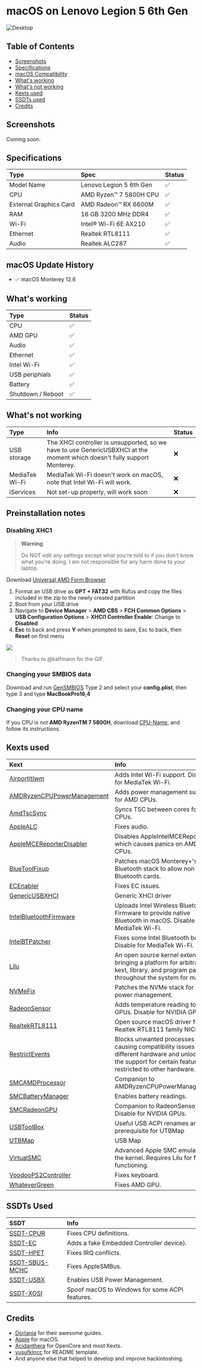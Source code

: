 # macOS on Lenovo Legion 5 6th Gen

![Desktop](/Images/Desktop.png)

## Table of Contents

- [Screenshots](https://github.com/extremegrief1/Lenovo_Legion_5_Hackintosh#screenshots)
- [Specifications](https://github.com/extremegrief1/Lenovo_Legion_5_Hackintosh#specifications)
- [macOS Compatibility](https://github.com/extremegrief1/Lenovo_Legion_5_Hackintosh#macos-update-history)
- [What's working](https://github.com/extremegrief1/Lenovo_Legion_5_Hackintosh#whats-working)
- [What's not working](https://github.com/extremegrief1/Lenovo_Legion_5_Hackintosh#whats-not-working)
- [Kexts used](https://github.com/extremegrief1/Lenovo_Legion_5_Hackintosh#Kexts-used)
- [SSDTs used](https://github.com/extremegrief1/Lenovo_Legion_5_Hackintosh#SSDTs-used)
- [Credits](https://github.com/extremegrief1/Lenovo_Legion_5_Hackintosh#credits)

## Screenshots

Coming soon.

## Specifications

Type | Spec | Status
:---------|:---------|:----------
Model Name      | Lenovo Legion 5 6th Gen | ✅
CPU              | AMD Ryzen™ 7 5800H CPU | ✅
External Graphics Card | AMD Radeon™ RX 6600M | ✅
RAM           | 16 GB 3200 MHz DDR4 | ✅
Wi-Fi             | Intel® Wi-Fi 6E AX210 | ✅
Ethernet          | Realtek RTL8111 | ✅
Audio       | Realtek ALC287 | ✅

## macOS Update History

- ✅ macOS Monterey 12.6

## What's working

Type | Status
:---------|:----------
CPU | ✅  
AMD GPU | ✅  
Audio | ✅  
Ethernet | ✅  
Intel Wi-Fi | ✅  
USB periphials | ✅
Battery | ✅
Shutdown / Reboot |✅  

## What's not working

Type | Info | Status
:---------|:---------|:----------
USB storage | The XHCI controller is unsupported, so we have to use GenericUSBXHCI at the moment which doesn't fully support Monterey. | ❌
MediaTek Wi-Fi | MediaTek Wi-Fi doesn't work on macOS, note that Intel Wi-Fi will work. | ❌
iServices | Not set-up properly, will work soon | ❌

## Preinstallation notes

### Disabling XHC1

> **Warning**
>
> Do NOT edit any settings except what you're told to if you don't know what you're doing. I am not responsible for any harm done to your laptop.

Download [Universal AMD Form Browser](https://github.com/DavidS95/Smokeless_UMAF/blob/main/UniversalAMDFormBrowser.zip)

1.  Format an USB drive as **GPT + FAT32** with Rufus and copy the files included in the zip to the newly created partition
2.  Boot from your USB drive
3.  Navigate to **Device Manager** > **AMD CBS** > **FCH Common Options** > **USB Configuration Options** > **XHCI1 Controller Enable**: Change to **Disabled**
4.  **Esc** to back and press **Y** when prompted to save, Esc to back, then **Reset** on first menu

![](https://user-images.githubusercontent.com/8891448/226887440-8712f449-cc25-43e4-9fb4-1afac1c74b54.gif)

> Thanks to @kalfmann for the GIF.

### Changing your SMBIOS data

Download and run [GenSMBIOS](https://github.com/corpnewt/GenSMBIOS)
Type 2 and select your **config.plist**, then type 3 and type **MacBookPro16,4**

### Changing your CPU name

If you CPU is not **AMD RyzenTM 7 5800H**, download [CPU-Name](https://github.com/corpnewt/CPU-Name), and follow its instructions.

## Kexts used

Kext | Info
:---------|:---------
[AirportItlwm](https://github.com/OpenIntelWireless/itlwm) | Adds Intel Wi-Fi support. Disable for MediaTek Wi-Fi.
[AMDRyzenCPUPowerManagement](https://github.com/trulyspinach/SMCAMDProcessor) | Adds power management support for AMD CPUs.
[AmdTscSync](https://github.com/naveenkrdy/AmdTscSync) | Syncs TSC between cores for AMD CPUs.
[AppleALC](https://github.com/acidanthera/AppleALC) | Fixes audio.
[AppleMCEReporterDisabler](https://files.amd-osx.com/AppleMCEReporterDisabler.kext.zip) | Disables AppleIntelMCEReporter which causes panics on AMD CPUs.
[BlueToolFixup](https://github.com/acidanthera/BrcmPatchRAM) | Patches macOS Monterey+'s Bluetooth stack to allow non-Apple Bluetooth cards.
[ECEnabler](https://github.com/1Revenger1/ECEnabler) | Fixes EC issues.
[GenericUSBXHCI](https://github.com/RehabMan/OS-X-Generic-USB3) | Generic XHCI driver
[IntelBluetoothFirmware](https://github.com/OpenIntelWireless/IntelBluetoothFirmware) | Uploads Intel Wireless Bluetooth Firmware to provide native Bluetooth in macOS. Disable for MediaTek Wi-Fi.
[IntelBTPatcher](https://github.com/OpenIntelWireless/IntelBluetoothFirmware) | Fixes some Intel Bluetooth bugs. Disable for MediaTek Wi-Fi.
[Lilu](https://github.com/acidanthera/Lilu) | An open source kernel extension bringing a platform for arbitrary kext, library, and program patching throughout the system for macOS.
[NVMeFix](https://github.com/acidanthera/NVMeFix) | Patches the NVMe stack for native power management.
[RadeonSensor](https://github.com/aluveitie/RadeonSensor) | Adds temperature reading to AMD GPUs. Disable for NVIDIA GPUs.
[RealtekRTL8111](https://github.com/Mieze/RTL8111_driver_for_OS_X) | Open source macOS driver for the Realtek RTL8111 family NICs.
[RestrictEvents](https://github.com/acidanthera/RestrictEvents) | Blocks unwanted processes causing compatibility issues on different hardware and unlocking the support for certain features restricted to other hardware.
[SMCAMDProcessor](https://github.com/trulyspinach/SMCAMDProcessor) | Companion to AMDRyzenCPUPowerManagement.
[SMCBatteryManager](https://github.com/acidanthera/VirtualSMC) | Enables battery readings.
[SMCRadeonGPU](https://github.com/aluveitie/RadeonSensor) | Companion to RadeonSensor. Disable for NVIDIA GPUs.
[USBToolBox](https://github.com/USBToolBox/kext) | Useful USB ACPI renames and prerequisite for UTBMap
[UTBMap](https://github.com/USBToolBox/tool) | USB Map
[VirtualSMC](https://github.com/acidanthera/VirtualSMC) | Advanced Apple SMC emulator in the kernel. Requires Lilu for full functioning.
[VoodooPS2Controller](https://github.com/acidanthera/VoodooPS2) | Fixes keyboard.
[WhateverGreen](https://github.com/acidanthera/WhateverGreen) | Fixes AMD GPU.
  
## SSDTs Used
  
SSDT | Info
:---------|:---------
[SSDT-CPUR](/Extras/Decompiled%20ACPI%20Files/SSDT-CPUR.dsl) | Fixes CPU definitions.
[SSDT-EC](/Extras/Decompiled%20ACPI%20Files/SSDT-EC.dsl) | Adds a fake Embedded Controller device).
[SSDT-HPET](/Extras/Decompiled%20ACPI%20Files/SSDT-HPET.dsl) | Fixes IRQ conflicts.
[SSDT-SBUS-MCHC](/Extras/Decompiled%20ACPI%20Files/SSDT-SBUS-MCHC.dsl) | Fixes AppleSMBus.
[SSDT-USBX](/Extras/Decompiled%20ACPI%20Files/SSDT-USBX.dsl) | Enables USB Power Management.
[SSDT-XOSI](/Extras/Decompiled%20ACPI%20Files/SSDT-XOSI.dsl) | Spoof macOS to Windows for some ACPI features.

## Credits

- [Dortania](https://dortania.github.io) for their awesome guides.
- [Apple](https://www.apple.com) for macOS.
- [Acidanthera](https://github.com/acidanthera) for OpenCore and most Kexts.
- [yusufklncc](https://github.com/yusufklncc) for README template.
- And anyone else that helped to develop and improve hackintoshing.
